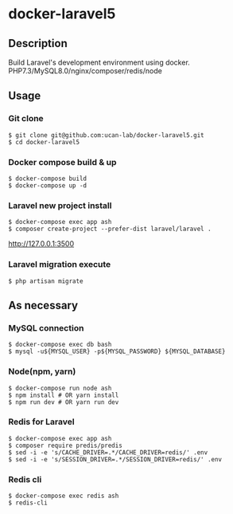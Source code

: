 # docker-laravel5

## Description

Build Laravel's development environment using docker.  
PHP7.3/MySQL8.0/nginx/composer/redis/node

## Usage

### Git clone

```
$ git clone git@github.com:ucan-lab/docker-laravel5.git
$ cd docker-laravel5
```

### Docker compose build & up

```
$ docker-compose build
$ docker-compose up -d
```

### Laravel new project install

```
$ docker-compose exec app ash
$ composer create-project --prefer-dist laravel/laravel .
```

http://127.0.0.1:3500

### Laravel migration execute

```
$ php artisan migrate
```

## As necessary

### MySQL connection

```
$ docker-compose exec db bash
$ mysql -u${MYSQL_USER} -p${MYSQL_PASSWORD} ${MYSQL_DATABASE}
```

### Node(npm, yarn)

```
$ docker-compose run node ash
$ npm install # OR yarn install
$ npm run dev # OR yarn run dev
```

### Redis for Laravel

```
$ docker-compose exec app ash
$ composer require predis/predis
$ sed -i -e 's/CACHE_DRIVER=.*/CACHE_DRIVER=redis/' .env
$ sed -i -e 's/SESSION_DRIVER=.*/SESSION_DRIVER=redis/' .env
```

### Redis cli

```
$ docker-compose exec redis ash
$ redis-cli
```
